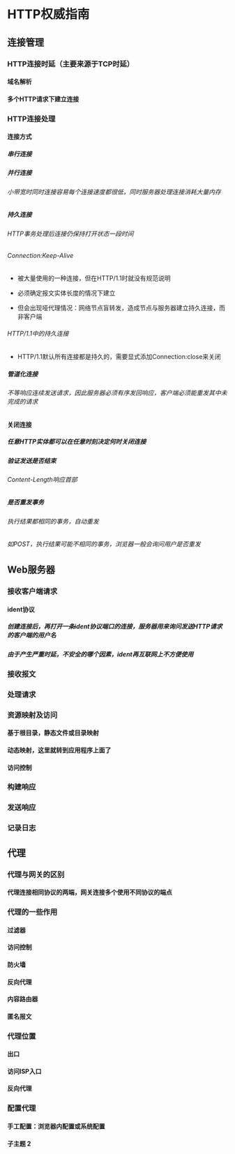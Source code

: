 # HTTP权威指南


## 连接管理

### HTTP连接时延（主要来源于TCP时延）

#### 域名解析

#### 多个HTTP请求下建立连接

### HTTP连接处理

#### 连接方式

##### 串行连接

##### 并行连接

###### 小带宽时同时连接容易每个连接速度都很低，同时服务器处理连接消耗大量内存

##### 持久连接

###### HTTP事务处理后连接仍保持打开状态一段时间

###### Connection:Keep-Alive

   * 被大量使用的一种连接，但在HTTP/1.1时就没有规范说明

   * 必须确定报文实体长度的情况下建立

   * 但会出现哑代理情况：网络节点盲转发，造成节点与服务器建立持久连接，而非客户端

###### HTTP/1.1中的持久连接

   * HTTP/1.1默认所有连接都是持久的，需要显式添加Connection:close来关闭

##### 管道化连接

###### 不等响应连续发送请求，因此服务器必须有序发回响应，客户端必须能重发其中未完成的请求

#### 关闭连接

##### 任意HTTP实体都可以在任意时刻决定何时关闭连接

##### 验证发送是否结束

###### Content-Length响应首部

##### 是否重发事务

###### 执行结果都相同的事务，自动重发

###### 如POST，执行结果可能不相同的事务，浏览器一般会询问用户是否重发

## Web服务器

### 接收客户端请求

#### ident协议

##### 创建连接后，再打开一条ident协议端口的连接，服务器用来询问发送HTTP请求的客户端的用户名

##### 由于产生严重时延，不安全的哪个因素，ident再互联网上不方便使用

### 接收报文

### 处理请求

### 资源映射及访问

#### 基于根目录，静态文件或目录映射

#### 动态映射，这里就转到应用程序上面了

#### 访问控制

### 构建响应

### 发送响应

### 记录日志

## 代理

### 代理与网关的区别

#### 代理连接相同协议的两端，网关连接多个使用不同协议的端点 

### 代理的一些作用

#### 过滤器

#### 访问控制

#### 防火墙

#### 反向代理

#### 内容路由器

#### 匿名报文

### 代理位置

#### 出口

#### 访问ISP入口

#### 反向代理

### 配置代理

#### 手工配置：浏览器内配置或系统配置

#### 子主题 2
